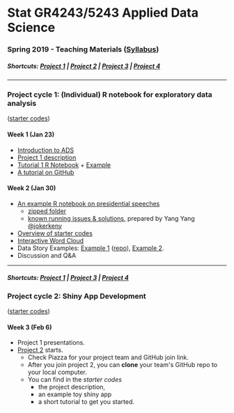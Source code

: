 # Stat GR4243/5243 Applied Data Science
### Spring 2019 - Teaching Materials ([Syllabus](/CourseInfo/G5243_ADS.md))

##### Shortcuts: [Project 1](#project-cycle-1-individual-r-notebook-for-exploratory-data-analysis) | [Project 2](#project-cycle-2-shiny-app-development) | [Project 3](#project-cycle-3-predictive-modeling) | [Project 4](#project-cycle-4-algorithm-implementation-and-evaluation)
----
### Project cycle 1: (Individual) R notebook for exploratory data analysis 
([starter codes](Projects_StarterCodes/Project1-RNotebook))
#### Week 1 (Jan 23)
+ [Introduction to ADS](Tutorials/wk1-Intro.pdf)
+ [Project 1 description](Projects_StarterCodes/Project1-RNotebook/doc/Proj1_desc.md)
+ [Tutorial 1 R Notebook](https://cdn.rawgit.com/TZstatsADS/ADS_Teaching/04f772cb/Tutorials/tutorial_rnotebook.html) + [Example](https://github.com/TZstatsADS/Fall2016-proj1-grp7)
+ [A tutorial on GitHub](Tutorials/wk1-GitHub_simplified)

#### Week 2 (Jan 30)
+ [An example R notebook on presidential speeches](Tutorials/wk2-TextMining) 
    + [zipped folder](Tutorials/wk2-TextMining.zip)
    + [known running issues & solutions](https://gist.github.com/jokerkeny/18c396a00f1e0ab367b9721552013ec7), prepared by Yang Yang [@jokerkeny](https://github.com/jokerkeny)
+ [Overview of starter codes](Projects_StarterCodes/Project1-RNotebook)
+ [Interactive Word Cloud](Tutorials/wk2-TextMining/doc/InteractiveWordCloud.Rmd)
+ Data Story Examples: [Example 1](http://www.columbia.edu/~hl3099/proj1_report.html) ([repo](https://github.com/TZstatsADS/Spring2018-Project1-Hongyu-Li)), [Example 2](https://github.com/TZstatsADS/fall2017-project1-duanshiqi).
+ Discussion and Q&A

----
##### Shortcuts: [Project 1](#project-cycle-1-individual-r-notebook-for-exploratory-data-analysis) | [Project 3](#project-cycle-3-predictive-modeling) | [Project 4](#project-cycle-4-algorithm-implementation-and-evaluation)

### Project cycle 2: Shiny App Development
([starter codes](Projects_StarterCodes/Project2_ShinyApp))

#### Week 3 (Feb 6)
+ Project 1 presentations.
+ [Project 2](Projects_StarterCodes/Project2_ShinyApp) starts.
  	+ Check Piazza for your project team and GitHub join link.
  	+ After you join project 2, you can **clone** your team's GitHub repo to your local computer. 
  	+ You can find in the *starter codes* 
   		+ the project description, 
   		+ an example toy shiny app 
    	+ a short tutorial to get you started.
